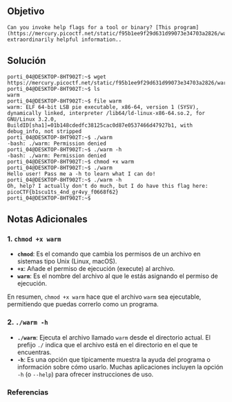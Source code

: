 ## Objetivo
```
Can you invoke help flags for a tool or binary? [This program](https://mercury.picoctf.net/static/f95b1ee9f29d631d99073e34703a2826/warm) has extraordinarily helpful information..
```
[](https://github.com/armandoportillo0101/Seguridad-de-Redes/blob/main/Plantilla.md#objetivo)
## Solución
```
porti_04@DESKTOP-8HT902T:~$ wget https://mercury.picoctf.net/static/f95b1ee9f29d631d99073e34703a2826/warm
porti_04@DESKTOP-8HT902T:~$ ls
warm
porti_04@DESKTOP-8HT902T:~$ file warm
warm: ELF 64-bit LSB pie executable, x86-64, version 1 (SYSV), dynamically linked, interpreter /lib64/ld-linux-x86-64.so.2, for GNU/Linux 3.2.0, BuildID[sha1]=01b148cdedfc38125cac0d87e0537466d47927b1, with debug_info, not stripped
porti_04@DESKTOP-8HT902T:~$ ./warm
-bash: ./warm: Permission denied
porti_04@DESKTOP-8HT902T:~$ ./warm -h
-bash: ./warm: Permission denied
porti_04@DESKTOP-8HT902T:~$ chmod +x warm
porti_04@DESKTOP-8HT902T:~$ ./warm
Hello user! Pass me a -h to learn what I can do!
porti_04@DESKTOP-8HT902T:~$ ./warm -h
Oh, help? I actually don't do much, but I do have this flag here: picoCTF{b1scu1ts_4nd_gr4vy_f0668f62}
porti_04@DESKTOP-8HT902T:~$

```
[](https://github.com/armandoportillo0101/Seguridad-de-Redes/blob/main/Plantilla.md#soluci%C3%B3n)

## Notas Adicionales
### 1. `chmod +x warm`

- **`chmod`**: Es el comando que cambia los permisos de un archivo en sistemas tipo Unix (Linux, macOS).
- **`+x`**: Añade el permiso de ejecución (execute) al archivo.
- **`warm`**: Es el nombre del archivo al que le estás asignando el permiso de ejecución.

En resumen, `chmod +x warm` hace que el archivo `warm` sea ejecutable, permitiendo que puedas correrlo como un programa.

### 2. `./warm -h`

- **`./warm`**: Ejecuta el archivo llamado `warm` desde el directorio actual. El prefijo `./` indica que el archivo está en el directorio en el que te encuentras.
- **`-h`**: Es una opción que típicamente muestra la ayuda del programa o información sobre cómo usarlo. Muchas aplicaciones incluyen la opción `-h` (o `--help`) para ofrecer instrucciones de uso.
[](https://github.com/armandoportillo0101/Seguridad-de-Redes/blob/main/Plantilla.md#notas-adicionales)

### Referencias